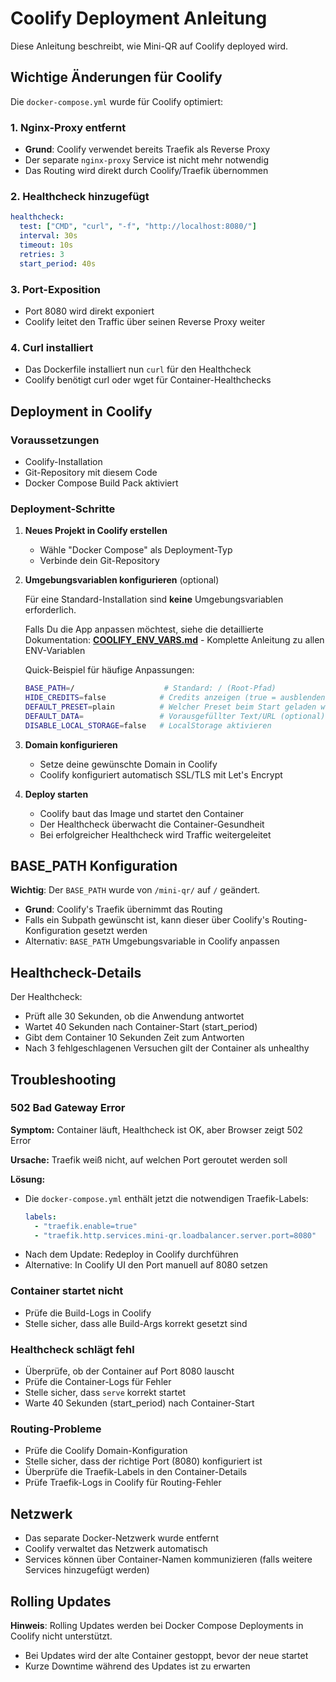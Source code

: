 # Coolify Deployment Anleitung

Diese Anleitung beschreibt, wie Mini-QR auf Coolify deployed wird.

## Wichtige Änderungen für Coolify

Die `docker-compose.yml` wurde für Coolify optimiert:

### 1. Nginx-Proxy entfernt
- **Grund**: Coolify verwendet bereits Traefik als Reverse Proxy
- Der separate `nginx-proxy` Service ist nicht mehr notwendig
- Das Routing wird direkt durch Coolify/Traefik übernommen

### 2. Healthcheck hinzugefügt
```yaml
healthcheck:
  test: ["CMD", "curl", "-f", "http://localhost:8080/"]
  interval: 30s
  timeout: 10s
  retries: 3
  start_period: 40s
```

### 3. Port-Exposition
- Port 8080 wird direkt exponiert
- Coolify leitet den Traffic über seinen Reverse Proxy weiter

### 4. Curl installiert
- Das Dockerfile installiert nun `curl` für den Healthcheck
- Coolify benötigt curl oder wget für Container-Healthchecks

## Deployment in Coolify

### Voraussetzungen
- Coolify-Installation
- Git-Repository mit diesem Code
- Docker Compose Build Pack aktiviert

### Deployment-Schritte

1. **Neues Projekt in Coolify erstellen**
   - Wähle "Docker Compose" als Deployment-Typ
   - Verbinde dein Git-Repository

2. **Umgebungsvariablen konfigurieren** (optional)

   Für eine Standard-Installation sind **keine** Umgebungsvariablen erforderlich.

   Falls Du die App anpassen möchtest, siehe die detaillierte Dokumentation:
   **[COOLIFY_ENV_VARS.md](./COOLIFY_ENV_VARS.md)** - Komplette Anleitung zu allen ENV-Variablen

   Quick-Beispiel für häufige Anpassungen:
   ```bash
   BASE_PATH=/                    # Standard: / (Root-Pfad)
   HIDE_CREDITS=false            # Credits anzeigen (true = ausblenden)
   DEFAULT_PRESET=plain          # Welcher Preset beim Start geladen wird
   DEFAULT_DATA=                 # Vorausgefüllter Text/URL (optional)
   DISABLE_LOCAL_STORAGE=false   # LocalStorage aktivieren
   ```

3. **Domain konfigurieren**
   - Setze deine gewünschte Domain in Coolify
   - Coolify konfiguriert automatisch SSL/TLS mit Let's Encrypt

4. **Deploy starten**
   - Coolify baut das Image und startet den Container
   - Der Healthcheck überwacht die Container-Gesundheit
   - Bei erfolgreicher Healthcheck wird Traffic weitergeleitet

## BASE_PATH Konfiguration

**Wichtig**: Der `BASE_PATH` wurde von `/mini-qr/` auf `/` geändert.

- **Grund**: Coolify's Traefik übernimmt das Routing
- Falls ein Subpath gewünscht ist, kann dieser über Coolify's Routing-Konfiguration gesetzt werden
- Alternativ: `BASE_PATH` Umgebungsvariable in Coolify anpassen

## Healthcheck-Details

Der Healthcheck:
- Prüft alle 30 Sekunden, ob die Anwendung antwortet
- Wartet 40 Sekunden nach Container-Start (start_period)
- Gibt dem Container 10 Sekunden Zeit zum Antworten
- Nach 3 fehlgeschlagenen Versuchen gilt der Container als unhealthy

## Troubleshooting

### 502 Bad Gateway Error
**Symptom:** Container läuft, Healthcheck ist OK, aber Browser zeigt 502 Error

**Ursache:** Traefik weiß nicht, auf welchen Port geroutet werden soll

**Lösung:**
- Die `docker-compose.yml` enthält jetzt die notwendigen Traefik-Labels:
  ```yaml
  labels:
    - "traefik.enable=true"
    - "traefik.http.services.mini-qr.loadbalancer.server.port=8080"
  ```
- Nach dem Update: Redeploy in Coolify durchführen
- Alternative: In Coolify UI den Port manuell auf 8080 setzen

### Container startet nicht
- Prüfe die Build-Logs in Coolify
- Stelle sicher, dass alle Build-Args korrekt gesetzt sind

### Healthcheck schlägt fehl
- Überprüfe, ob der Container auf Port 8080 lauscht
- Prüfe die Container-Logs für Fehler
- Stelle sicher, dass `serve` korrekt startet
- Warte 40 Sekunden (start_period) nach Container-Start

### Routing-Probleme
- Prüfe die Coolify Domain-Konfiguration
- Stelle sicher, dass der richtige Port (8080) konfiguriert ist
- Überprüfe die Traefik-Labels in den Container-Details
- Prüfe Traefik-Logs in Coolify für Routing-Fehler

## Netzwerk

- Das separate Docker-Netzwerk wurde entfernt
- Coolify verwaltet das Netzwerk automatisch
- Services können über Container-Namen kommunizieren (falls weitere Services hinzugefügt werden)

## Rolling Updates

**Hinweis**: Rolling Updates werden bei Docker Compose Deployments in Coolify nicht unterstützt.
- Bei Updates wird der alte Container gestoppt, bevor der neue startet
- Kurze Downtime während des Updates ist zu erwarten
